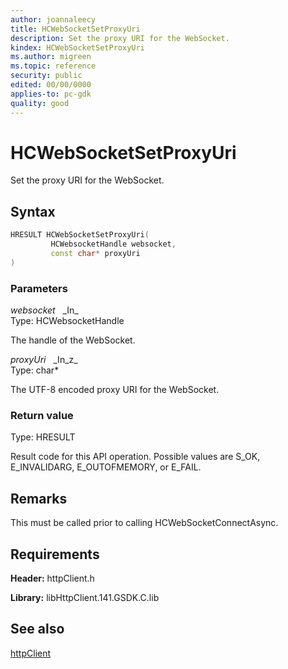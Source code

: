 ```yaml
---
author: joannaleecy
title: HCWebSocketSetProxyUri
description: Set the proxy URI for the WebSocket.
kindex: HCWebSocketSetProxyUri
ms.author: migreen
ms.topic: reference
security: public
edited: 00/00/0000
applies-to: pc-gdk
quality: good
---
```


# HCWebSocketSetProxyUri  

Set the proxy URI for the WebSocket.  

## Syntax  
  
```cpp
HRESULT HCWebSocketSetProxyUri(  
         HCWebsocketHandle websocket,  
         const char* proxyUri  
)  
```  
  
### Parameters  
  
*websocket* &nbsp;&nbsp;\_In\_  
Type: HCWebsocketHandle  
  
The handle of the WebSocket.  
  
*proxyUri* &nbsp;&nbsp;\_In\_z\_  
Type: char*  
  
The UTF-8 encoded proxy URI for the WebSocket.  
  
  
### Return value  
Type: HRESULT
  
Result code for this API operation. Possible values are S_OK, E_INVALIDARG, E_OUTOFMEMORY, or E_FAIL.
  
## Remarks  
  
This must be called prior to calling HCWebSocketConnectAsync.
  
## Requirements  
  
**Header:** httpClient.h
  
**Library:** libHttpClient.141.GSDK.C.lib
  
## See also  
[httpClient](../httpclient_members.md)  
  
  